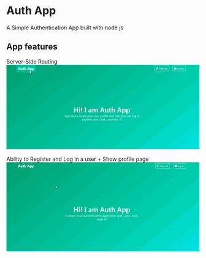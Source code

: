 # Auth App
A Simple Authentication App built with node js

## App features
Server-Side Routing
![](https://github.com/Ma7eer/Auth-App/blob/master/gifs/AuthAppRoutes.gif)

Ability to Register and Log in a user + Show profile page
![](https://github.com/Ma7eer/Auth-App/blob/master/gifs/auth.gif)
